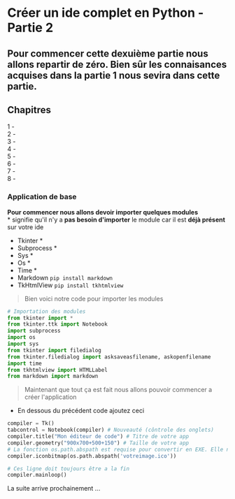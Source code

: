 # Créer un ide complet en Python - Partie 2
## Pour commencer cette dexuième partie nous allons repartir de zéro. Bien sûr les connaisances acquises dans la partie 1 nous sevira dans cette partie.

## Chapitres<br>
1 - [](#application-de-base)<br>
2 - [](#système-de-fichiers)<br>
3 - [](#lancement-du-code)<br>
4 - [](#ajout-de-langages)<br>
5 - [](#importation-des-packages)<br>
6 - [](#contrôles)<br>
7 - [](https://github.com/liam-gen/idepython/blob/main/SUITE.md#finitions)<br>
8 - [](https://github.com/liam-gen/idepython/blob/main/SUITE.md#conversion-exe)<br>

### Application de base

**Pour commencer nous allons devoir importer quelques modules**<br>
\* signifie qu'il n'y a **pas besoin d'importer** le module car il est **déjà présent** sur votre ide
- Tkinter \* 
- Subprocess \*
- Sys \*
- Os \*
- Time \*
- Markdown `pip install markdown`
- TkHtmlView `pip install tkhtmlview`

> Bien voici notre code pour importer les modules

```python
# Importation des modules
from tkinter import *
from tkinter.ttk import Notebook
import subprocess
import os
import sys
from tkinter import filedialog
from tkinter.filedialog import asksaveasfilename, askopenfilename
import time
from tkhtmlview import HTMLLabel
from markdown import markdown
```

> Maintenant que tout ça est fait nous allons pouvoir commencer a créer l'application
- En dessous du précédent code ajoutez ceci
```python
compiler = Tk()
tabcontrol = Notebook(compiler) # Nouveauté (côntrole des onglets)
compiler.title("Mon éditeur de code") # Titre de votre app
compiler.geometry("900x700+500+150") # Taille de votre app
# La fonction os.path.abspath est requise pour convertir en EXE. Elle nous retourne le chemin entier du fichier (ex: os.path.abspath('main.py') retournera C:Users/User/Desktop/Votre Projet/main.py)
compiler.iconbitmap(os.path.abspath('votreimage.ico'))

# Ces ligne doit toujours être a la fin
compiler.mainloop()
```
La suite arrive prochainement ...
